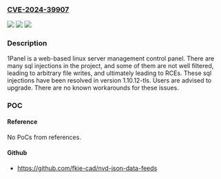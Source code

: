 ### [CVE-2024-39907](https://cve.mitre.org/cgi-bin/cvename.cgi?name=CVE-2024-39907)
![](https://img.shields.io/static/v1?label=Product&message=1Panel&color=blue)
![](https://img.shields.io/static/v1?label=Version&message=%3D%20%3E%3D%201.10.9-tls%2C%20%3C%201.10.12-tls%20&color=brighgreen)
![](https://img.shields.io/static/v1?label=Vulnerability&message=CWE-89%3A%20Improper%20Neutralization%20of%20Special%20Elements%20used%20in%20an%20SQL%20Command%20('SQL%20Injection')&color=brighgreen)

### Description

1Panel is a web-based linux server management control panel. There are many sql injections in the project, and some of them are not well filtered, leading to arbitrary file writes, and ultimately leading to RCEs. These sql injections have been resolved in version 1.10.12-tls. Users are advised to upgrade. There are no known workarounds for these issues.

### POC

#### Reference
No PoCs from references.

#### Github
- https://github.com/fkie-cad/nvd-json-data-feeds

